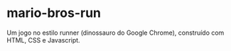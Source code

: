 # mario-bros-run
Um jogo no estilo runner (dinossauro do Google Chrome), construído com HTML, CSS e Javascript. 
